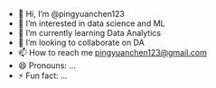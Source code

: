 - 👋 Hi, I’m @pingyuanchen123
- 👀 I’m interested in data science and ML
- 🌱 I’m currently learning Data Analytics
- 💞️ I’m looking to collaborate on DA
- 📫 How to reach me pingyuanchen123@gmail.com
- 😄 Pronouns: ...
- ⚡ Fun fact: ...

<!---
pingyuanchen123/pingyuanchen123 is a ✨ special ✨ repository because its `README.md` (this file) appears on your GitHub profile.
You can click the Preview link to take a look at your changes.
--->
